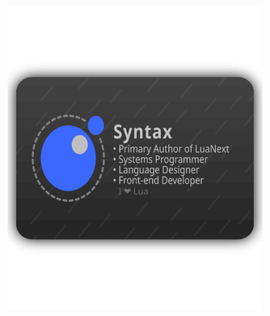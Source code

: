 <div align="center"><a href="https://github.com/LuaNext"><img src="card.svg" height="600"></a></div>
